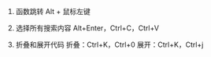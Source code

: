 
1. 函数跳转
Alt + 鼠标左键

2. 选择所有搜索内容
Alt+Enter，Ctrl+C，Ctrl+V

3. 折叠和展开代码
折叠：Ctrl+K，Ctrl+0
展开：Ctrl+K，Ctrl+j